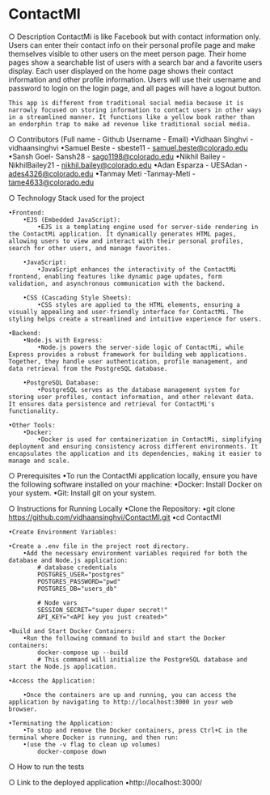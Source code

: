 # ContactMI

○ Description
    ContactMi is like Facebook but with contact information only. Users can enter their contact info on their personal profile page and make themselves visible to other users on the meet person page. Their home pages show a searchable list of users with a search bar and a favorite users display. Each user displayed on the home page shows their contact information and other profile information. Users will use their username and password to login on the login page, and all pages will have a logout button.

    This app is different from traditional social media because it is narrowly focused on storing information to contact users in other ways in a streamlined manner. It functions like a yellow book rather than an endorphin trap to make ad revenue like traditional social media.


○ Contributors (Full name - Github Username - Email)
    •Vidhaan Singhvi - vidhaansinghvi
    •Samuel Beste - sbeste11 - samuel.beste@colorado.edu 
    •Sansh Goel- Sansh28 - sago1198@colorado.edu
    •Nikhil Bailey - NikhilBailey21 - nikhil.bailey@colorado.edu
    •Adan Esparza - UESAdan - ades4326@colorado.edu
    •Tanmay Meti -Tanmay-Meti - tame4633@colorado.edu

○ Technology Stack used for the project

    •Frontend:
        •EJS (Embedded JavaScript):
            •EJS is a templating engine used for server-side rendering in the ContactMi application. It dynamically generates HTML pages, allowing users to view and interact with their personal profiles, search for other users, and manage favorites.

        •JavaScript:
            •JavaScript enhances the interactivity of the ContactMi frontend, enabling features like dynamic page updates, form validation, and asynchronous communication with the backend.
            
        •CSS (Cascading Style Sheets):
            •CSS styles are applied to the HTML elements, ensuring a visually appealing and user-friendly interface for ContactMi. The styling helps create a streamlined and intuitive experience for users.

    •Backend:
        •Node.js with Express:
            •Node.js powers the server-side logic of ContactMi, while Express provides a robust framework for building web applications. Together, they handle user authentication, profile management, and data retrieval from the PostgreSQL database.

        •PostgreSQL Database:
            •PostgreSQL serves as the database management system for storing user profiles, contact information, and other relevant data. It ensures data persistence and retrieval for ContactMi's functionality.

    •Other Tools:
        •Docker:
            •Docker is used for containerization in ContactMi, simplifying deployment and ensuring consistency across different environments. It encapsulates the application and its dependencies, making it easier to manage and scale.



○ Prerequisites
    •To run the ContactMi application locally, ensure you have the following software installed on your machine:
        •Docker: Install Docker on your system. 
        •Git: Install git on your system.


○ Instructions for Running Locally
    •Clone the Repository:
        •git clone https://github.com/vidhaansinghvi/ContactMI.git
        •cd ContactMI

    •Create Environment Variables:

    •Create a .env file in the project root directory.
        •Add the necessary environment variables required for both the database and Node.js application:
            # database credentials
            POSTGRES_USER="postgres"
            POSTGRES_PASSWORD="pwd"
            POSTGRES_DB="users_db"

            # Node vars
            SESSION_SECRET="super duper secret!"
            API_KEY="<API key you just created>"

    •Build and Start Docker Containers:
        •Run the following command to build and start the Docker containers:
            docker-compose up --build
            # This command will initialize the PostgreSQL database and start the Node.js application.

    •Access the Application:

        •Once the containers are up and running, you can access the application by navigating to http://localhost:3000 in your web browser.

    •Terminating the Application:
        •To stop and remove the Docker containers, press Ctrl+C in the terminal where Docker is running, and then run: 
        •(use the -v flag to clean up volumes)
            docker-compose down 

○ How to run the tests

○ Link to the deployed application
    •http://localhost:3000/